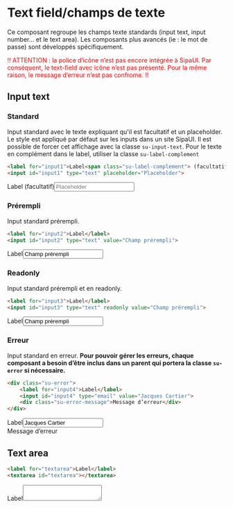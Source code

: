# Text field/champs de texte

Ce composant regroupe les champs texte standards (input text, input number… et le text area). Les composants plus avancés (ie&nbsp;: le mot de passe) sont développés spécifiquement.

<p style="color: red;">!!&nbsp;ATTENTION&nbsp;: la police d’icône n’est pas encore intégrée à SipaUI. Par conséquent, le text-field avec icône n’est pas présenté. Pour la même raison, le message d’erreur n’est pas confrome.&nbsp;!!</p>
<!-- STORY -->

## Input text


### Standard
Input standard avec le texte expliquant qu'il est facultatif et un placeholder. Le style est appliqué par défaut sur les inputs dans un site SipaUI. Il est possible de forcer cet affichage avec la classe `su-input-text`. Pour le texte en complément dans le label, utiliser la classe `su-label-complement`

```html
<label for="input1">Label<span class="su-label-complement"> (facultatif)</span></label>
<input id="input1" type="text" placeholder="Placeholder">
```
<label for="input1">Label<span class="su-label-complement"> (facultatif)</span></label><input id="input1" type="text" placeholder="Placeholder">

### Prérempli
Input standard prérempli.
```html
<label for="input2">Label</label>
<input id="input2" type="text" value="Champ prérempli">
```
<label for="input2">Label</label><input id="input2" type="text" value="Champ prérempli">

### Readonly
Input standard prérempli et en readonly.
```html
<label for="input3">Label</label>
<input id="input3" type="text" readonly value="Champ prérempli">
```
<label for="input2">Label</label><input id="input2" type="text" readonly value="Champ prérempli">

### Erreur
Input standard en erreur. **Pour pouvoir gérer les erreurs, chaque composant a besoin d’être inclus dans un parent qui portera la classe `su-error` si nécessaire.**

```html
<div class="su-error">
	<label for="input4">Label</label>
	<input id="input4" type="email" value="Jacques Cartier">
	<div class="su-error-message">Message d’erreur</div>
</div>
```
<div class="su-error"><label for="input4">Label</label><input id="input4" type="email" value="Jacques Cartier"><div class="su-error-message">Message d’erreur</div></div>

## Text area

```html
<label for="textarea">Label</label>
<textarea id="textarea"></textarea>
```
<label for="textarea">Label</label><textarea id="textarea"></textarea>
